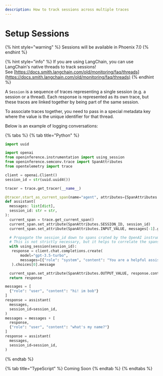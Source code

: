 ```yaml
---
description: How to track sessions across multiple traces
---
```


# Setup Sessions

{% hint style="warning" %}
Sessions will be available in Phoenix 7.0
{% endhint %}

{% hint style="info" %}
If you are using LangChain, you can use LangChain's native threads to track sessions!\
See [https://docs.smith.langchain.com/old/monitoring/faq/threads](https://docs.smith.langchain.com/old/monitoring/faq/threads)
{% endhint %}



A `Session` is a sequence of traces representing a single session (e.g. a session or a thread). Each response is represented as its own trace, but these traces are linked together by being part of the same session.

To associate traces together, you need to pass in a special metadata key where the value is the unique identifier for that thread.

Below is an example of logging conversations:

{% tabs %}
{% tab title="Python" %}
```python
import uuid

import openai
from openinference.instrumentation import using_session
from openinference.semconv.trace import SpanAttributes
from opentelemetry import trace

client = openai.Client()
session_id = str(uuid.uuid4())

tracer = trace.get_tracer(__name__)

@tracer.start_as_current_span(name="agent", attributes={SpanAttributes.OPENINFERENCE_SPAN_KIND: "agent"})
def assistant(
  messages: list[dict],
  session_id: str = str,
):
  current_span = trace.get_current_span()
  current_span.set_attribute(SpanAttributes.SESSION_ID, session_id)
  current_span.set_attribute(SpanAttributes.INPUT_VALUE, messages[-1].get('content'))

  # Propagate the session_id down to spans crated by the OpenAI instrumentation
  # This is not strictly necessary, but it helps to correlate the spans to the same session
  with using_session(session_id):
   response = client.chat.completions.create(
       model="gpt-3.5-turbo",
       messages=[{"role": "system", "content": "You are a helpful assistant."}] + messages,
   ).choices[0].message

  current_span.set_attribute(SpanAttributes.OUTPUT_VALUE, response.content)
  return response

messages = [
  {"role": "user", "content": "hi! im bob"}
]
response = assistant(
  messages,
  session_id=session_id,
)
messages = messages + [
  response,
  {"role": "user", "content": "what's my name?"}
]
response = assistant(
  messages,
  session_id=session_id,
)
```
{% endtab %}

{% tab title="TypeScript" %}
Coming Soon
{% endtab %}
{% endtabs %}

